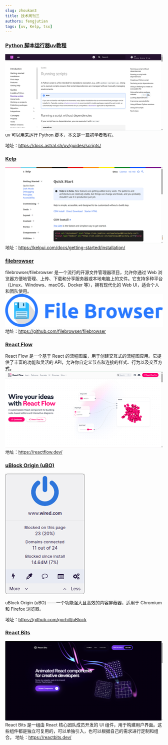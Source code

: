 ```yaml
---
slug: zhoukan3
title: 技术周刊三
authors: fengjutian
tags: [uv, Kelp, tsx]
---
```


### [Python 脚本运行器uv教程](https://docs.astral.sh/uv/guides/scripts/)
![alt text](./static/imgs/uv.png)
uv 可以用来运行 Python 脚本，本文是一篇初学者教程。

地址：https://docs.astral.sh/uv/guides/scripts/

### [Kelp](https://kelpui.com/docs/getting-started/installation/)
![alt text](./static/imgs/kelp.png)
地址：https://kelpui.com/docs/getting-started/installation/

### [filebrowser](https://github.com/filebrowser/filebrowser)
filebrowser/filebrowser 是一个流行的开源文件管理器项目，允许你通过 Web 浏览器方便地管理、上传、下载和分享服务器或本地电脑上的文件。它支持多种平台（Linux、Windows、macOS、Docker 等），拥有现代化的 Web UI，适合个人和团队使用。
![alt text](./static/imgs/filebrowser.png)
地址：https://github.com/filebrowser/filebrowser

### [React Flow](https://reactflow.dev/)
React Flow 是一个基于 React 的流程图库，用于创建交互式的流程图应用。它提供了丰富的功能和灵活的 API，允许你自定义节点和连接的样式、行为以及交互方式。
![alt text](./static/imgs/reactflow.png)
地址：https://reactflow.dev/

### [uBlock Origin (uBO)](https://github.com/gorhill/uBlock)
![alt text](./static/imgs/ub.png)

uBlock Origin (uBO) ——一个功能强大且高效的内容屏蔽器，适用于 Chromium 和 Firefox 浏览器。

地址：https://github.com/gorhill/uBlock

### [React Bits ](https://reactbits.dev/)
![alt text](./static/imgs/reactbits.png)
React Bits 是一组由 React 核心团队成员开发的 UI 组件，用于构建用户界面。这些组件都是独立可复用的，可以单独引入，也可以根据自己的需求进行定制和组合。
地址：https://reactbits.dev/